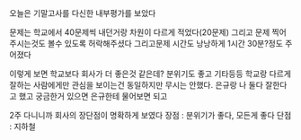 오늘은 기말고사를 다신한 내부평가를 보았다

문제는 학교에서 40문제씩 내던거랑 차원이 다르게 적었다(20문제)
그리고 문제 찍어주시는것도 볼수 있도록 허락해주셨다
그리고문제 시간도 낭낭하게 1시간 30분?정도 주어졌다

이렇게 보면 학교보다 회사가 더 좋은것 같은데?
분위기도 좋고 기타등등 학교랑 다르게 잘하는 사람에게만 관심을 보이는건 동일하지만 무시는 안했다.
은규랑 나 둘다 잘한다고 했고 궁금한거 있으면 은규한테 물어보면 되고

2주 다니니까 회사의 장단점이 명확하게 보였다
장점 : 분위기가 좋다, 모든게 좋다
단점 : 지하철
